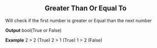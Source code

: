 <h2 style="text-align:center;"> Greater Than Or Equal To</h2>

Will check if the first number is greater or Equal than the next number
<br>

**Output**
bool(True or False)
<br>

**Example**
2 > 2 (True) 
2 > 1 (True) 
1 > 2 (False)
